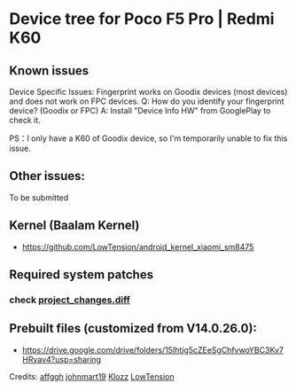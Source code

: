 # Device tree for Poco F5 Pro | Redmi K60

## Known issues
Device Specific Issues:
Fingerprint works on Goodix devices (most devices) and does not work on FPC devices.
Q: How do you identify your fingerprint device? (Goodix or FPC)
A: Install "Device Info HW" from GooglePlay to check it.

PS：I only have a K60 of Goodix device, so I'm temporarily unable to fix this issue.

## Other issues:
To be submitted

## Kernel (Baalam Kernel)
- https://github.com/LowTension/android_kernel_xiaomi_sm8475

## Required system patches

### check [project_changes.diff](https://github.com/flakeforever/device_xiaomi_mondrian/blob/main/project_changes.diff)

## Prebuilt files (customized from V14.0.26.0):
- https://drive.google.com/drive/folders/15Ihtjg5cZEeSgChfvwoYBC3Kv7HRyav4?usp=sharing


Credits: 
    [affggh](https://github.com/affggh)
    [johnmart19](https://github.com/johnmart19)
    [Klozz](https://github.com/Klozz)
    [LowTension](https://github.com/LowTension)

    
    
    
